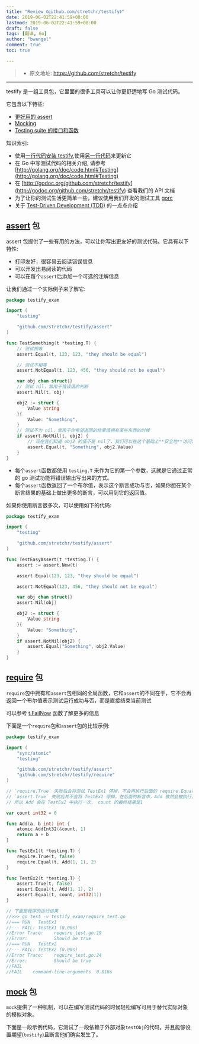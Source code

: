 ```yaml
---
title: "Review 《github.com/stretchr/testify》"
date: 2019-06-02T22:41:59+08:00
lastmod: 2019-06-02T22:41:59+08:00
draft: false
tags: [翻译, Go]
author: "bwangel"
comment: true
toc: true

---
```


> + 原文地址: https://github.com/stretchr/testify

<!--more-->
---

testify 是一组工具包，它里面的很多工具可以让你更舒适地写 Go 测试代码。

它包含以下特征:

+ [更好用的 assert](https://github.com/stretchr/testify#assert-package)
+ [Mocking](https://github.com/stretchr/testify#mock-package)
+ [Testing suite 的接口和函数](https://github.com/stretchr/testify#suite-package)

知识索引:

+ 使用[一行代码安装 testify](https://github.com/stretchr/testify#installation),使用[另一行代码](https://github.com/stretchr/testify#staying-up-to-date)来更新它
+ 在 Go 中写测试代码的相关介绍, 请参考 [http://golang.org/doc/code.html#Testing](http://golang.org/doc/code.html#Testing)
+ 在 [http://godoc.org/github.com/stretchr/testify](http://godoc.org/github.com/stretchr/testify) 查看我们的 API 文档
+ 为了让你的测试生活更简单一些，建议使用我们开发的测试工具 [gorc](http://github.com/stretchr/gorc)
+ 关于 [Test-Driven Development (TDD)](http://en.wikipedia.org/wiki/Test-driven_development) 的一点点介绍

## [assert](http://godoc.org/github.com/stretchr/testify/assert) 包

assert 包提供了一些有用的方法，可以让你写出更友好的测试代码。它具有以下特性:

+ 打印友好，很容易去阅读错误信息
+ 可以开发出易阅读的代码
+ 可以在每个`assert`后添加一个可选的注解信息

让我们通过一个实际例子来了解它:

```go
package testify_exam

import (
	"testing"

	"github.com/stretchr/testify/assert"
)

func TestSomething(t *testing.T) {
	// 测试相等
	assert.Equal(t, 123, 123, "they should be equal")

	// 测试不相等
	assert.NotEqual(t, 123, 456, "they should not be equal")

	var obj chan struct{}
	// 测试 nil，常用于错误值的判断
	assert.Nil(t, obj)

	obj2 := struct {
		Value string
	}{
		Value: "Something",
	}
	// 测试不为 nil，常用于你希望返回的结果值拥有某些东西的时候
	if assert.NotNil(t, obj2) {
		// 现在我们知道 obj2 的值不是 nil了，我们可以在这个基础上**安全地**访问它的字段。
		assert.Equal(t, "Something", obj2.Value)
	}
}
```

+ 每个`assert`函数都使用 `testing.T` 来作为它的第一个参数，这就是它通过正常的 go 测试功能将错误输出写出来的方式。
+ 每个`assert`函数返回了一个布尔值，表示这个断言成功与否，如果你想在某个断言结果的基础上做出更多的断言，可以用到它的返回值。

如果你使用断言很多次，可以使用如下的代码:

```go
package testify_exam

import (
	"testing"

	"github.com/stretchr/testify/assert"
)

func TestEasyAssert(t *testing.T) {
	assert := assert.New(t)

	assert.Equal(123, 123, "they should be equal")

	assert.NotEqual(123, 456, "they should not be equal")

	var obj chan struct{}
	assert.Nil(obj)

	obj2 := struct {
		Value string
	}{
		Value: "Something",
	}
	if assert.NotNil(obj2) {
		assert.Equal("Something", obj2.Value)
	}
}
```

## [require](http://godoc.org/github.com/stretchr/testify/require) 包

`require`包中拥有和`assert`包相同的全局函数，它和`assert`的不同在于，它不会再返回一个布尔值表示测试运行成功与否，而是直接结束当前测试

可以参考 [t.FailNow](http://golang.org/pkg/testing/#T.FailNow) 函数了解更多的信息

下面是一个`require`包和`assert`包的比较示例:

```go
package testify_exam

import (
	"sync/atomic"
	"testing"

	"github.com/stretchr/testify/assert"
	"github.com/stretchr/testify/require"
)

// `require.True` 失败后会将测试 TestEx1 停掉，不会再执行后面的 require.Equal 断言
// `assert.True` 失败后并不会将 TestEx2 停掉，在后面的断言中，Add 依然会被执行，
// 所以 Add 会在 TestEx2 中执行一次， count 的最终结果是1

var count int32 = 0

func Add(a, b int) int {
	atomic.AddInt32(&count, 1)
	return a + b
}

func TestEx1(t *testing.T) {
	require.True(t, false)
	require.Equal(t, Add(1, 1), 2)
}

func TestEx2(t *testing.T) {
	assert.True(t, false)
	assert.Equal(t, Add(1, 1), 2)
	assert.Equal(t, count, int32(1))
}

// 下面是程序的运行结果
//>>> go test -v testify_exam/require_test.go                                                                                                                      23:30:19 (06-02)
//=== RUN   TestEx1
//--- FAIL: TestEx1 (0.00s)
//Error Trace:    require_test.go:19
//Error:          Should be true
//=== RUN   TestEx2
//--- FAIL: TestEx2 (0.00s)
//Error Trace:    require_test.go:24
//Error:          Should be true
//FAIL
//FAIL    command-line-arguments  0.018s
```

## [mock](https://godoc.org/github.com/stretchr/testify/mock) 包

`mock`提供了一种机制，可以在编写测试代码的时候轻松编写可用于替代实际对象的模拟对象。

下面是一段示例代码，它测试了一段依赖于外部对象`testObj`的代码，并且能够设置期望(`testify`)且断言他们确实发生了。

```go
```
